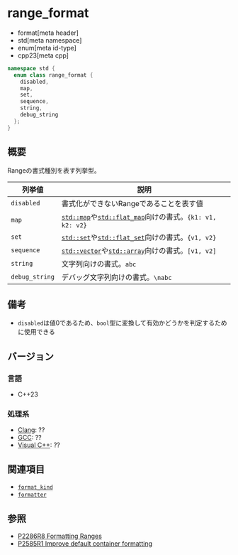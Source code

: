 # range_format
* format[meta header]
* std[meta namespace]
* enum[meta id-type]
* cpp23[meta cpp]

```cpp
namespace std {
  enum class range_format {
    disabled,
    map,
    set,
    sequence,
    string,
    debug_string
  };
}
```

## 概要
Rangeの書式種別を表す列挙型。


| 列挙値         | 説明 |
|----------------|------|
| `disabled`     | 書式化ができないRangeであることを表す値 |
| `map`          | [`std::map`](/reference/map/map.md)や[`std::flat_map`](/reference/flat_map/flat_map.md)向けの書式。`{k1: v1, k2: v2}` |
| `set`          | [`std::set`](/reference/set/set.md)や[`std::flat_set`](/reference/flat_set/flat_set.md)向けの書式。`{v1, v2}` |
| `sequence`     | [`std::vector`](/reference/vector/vector.md)や[`std::array`](/reference/array/array.md)向けの書式。`[v1, v2]`|
| `string`       | 文字列向けの書式。`abc` |
| `debug_string` | デバッグ文字列向けの書式。`\nabc` |


## 備考
- `disabled`は値0であるため、`bool`型に変換して有効かどうかを判定するために使用できる


## バージョン
### 言語
- C++23

### 処理系
- [Clang](/implementation.md#clang): ??
- [GCC](/implementation.md#gcc): ??
- [Visual C++](/implementation.md#visual_cpp): ??


## 関連項目
- [`format_kind`](format_kind.md)
- [`formatter`](formatter.md)


## 参照
- [P2286R8 Formatting Ranges](https://www.open-std.org/jtc1/sc22/wg21/docs/papers/2022/p2286r8.html)
- [P2585R1 Improve default container formatting](https://www.open-std.org/jtc1/sc22/wg21/docs/papers/2022/p2585r1.html)
